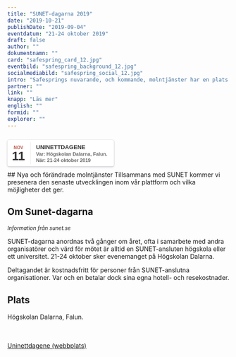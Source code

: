 ```yaml
---
title: "SUNET-dagarna 2019"
date: "2019-10-21"
publishDate: "2019-09-04"
eventdatum: "21-24 oktober 2019"
draft: false
author: ""
dokumentnamn: ""
card: "safespring_card_12.jpg"
eventbild: "safespring_background_12.jpg"
socialmediabild: "safespring_social_12.jpg"
intro: "Safesprings nuvarande, och kommande, molntjänster har en plats i agendan, där du kan prata direkt med oss och SUNET."
partner: ""
link: ""
knapp: "Läs mer"
english: ""
formid: ""
explorer: ""
---
```

<style>
.safespring-event .desc .des,.safespring-event .desc .hed{font-family:Hind,sans-serif;overflow:hidden}.safespring-event{display:inline-block;position:relative;cursor:default;background:#fff;font-family:Hind,sans-serif;font-weight:600;color:#323232!important;font-size:15px;line-height:100%;-webkit-box-shadow:0 0 0 .5px rgba(50,50,93,.17),0 2px 5px 0 rgba(50,50,93,.1),0 1px 1.5px 0 rgba(0,0,0,.07),0 1px 2px 0 rgba(0,0,0,.08),0 0 0 0 transparent!important;-moz-box-shadow:0 0 0 .5px rgba(50,50,93,.17),0 2px 5px 0 rgba(50,50,93,.1),0 1px 1.5px 0 rgba(0,0,0,.07),0 1px 2px 0 rgba(0,0,0,.08),0 0 0 0 transparent!important;box-shadow:0 0 0 .5px rgba(50,50,93,.17),0 2px 5px 0 rgba(50,50,93,.1),0 1px 1.5px 0 rgba(0,0,0,.07),0 1px 2px 0 rgba(0,0,0,.08),0 0 0 0 transparent!important;-webkit-border-radius:4px;border-radius:4px}.safespring-event .date{width:50px;height:60px;float:left;position:relative}.safespring-event .date .bdr1,.safespring-event .date .bdr2{width:1px;height:50px;position:absolute;z-index:100;top:5px}.safespring-event .date .mon{display:block;text-align:center;padding:12px 0 0;font-size:10px;color:#bf5549;font-weight:700;line-height:110%;text-transform:uppercase}.safespring-event .date .day{display:block;text-align:center;padding:0 0 8px;font-size:28px;font-weight:700;color:#333;line-height:100%}.safespring-event .date .bdr1{background:#eaeaea;right:-3px}.safespring-event .date .bdr2{background:#fff;right:-4px}.safespring-event .desc{height:60px;float:left;position:relative;padding:0 15px 0 0}.safespring-event .desc p{margin:0;display:block;text-align:left;padding:10px 0 0 15px;font-size:11px;color:#666;line-height:130%}.safespring-event .desc .hed{height:15px;display:block;margin-bottom:0;font-size:13px;line-height:110%;color:#333;text-transform:uppercase}.safespring-event .desc .des{height:28px;display:block}.safespring-event-selected{background-color:#f4f4f4}.addeventatc .alarm_reminder,.addeventatc .all_day_event,.addeventatc .attendees,.addeventatc .calname,.addeventatc .date_format,.addeventatc .recurring,.addeventatc .status,.addeventatc .uid,.safespring-event .client,.safespring-event .description,.safespring-event .end,.safespring-event .facebook_event,.safespring-event .location,.safespring-event .method,.safespring-event .organizer,.safespring-event .organizer_email,.safespring-event .start,.safespring-event .timezone,.safespring-event .title,.safespring-event .transp{display:none!important}
</style>

<div style="clear:both;padding:10px 0px 10px 0px;">
	<div class="safespring-event" data-styling="none">
		<div class="date">
			<span class="mon">NOV</span>
			<span class="day">11</span>
			<div class="bdr1"></div>
			<div class="bdr2"></div>
		</div>
		<div class="desc">
			<p>
				<strong class="hed">Uninettdagene</strong>
				<span class="des">Var: Högskolan Dalarna, Falun.<br />När: 21-24 oktober 2019</span>
			</p>
		</div>
	</div>
	</div>
## Nya och förändrade molntjänster
Tillsammans med SUNET kommer vi presenera den senaste utvecklingen inom vår plattform och vilka möjligheter det ger.

## Om Sunet-dagarna

<p style="font-size: 12px;"><i>Information från sunet.se</i></p>

SUNET-dagarna anordnas två gånger om året, ofta i samarbete med andra organisatörer och värd för mötet är alltid en SUNET-ansluten högskola eller ett universitet. 21-24 oktober sker evenemanget på Högskolan Dalarna.

Deltagandet är kostnadsfritt för personer från SUNET-anslutna organisationer. Var och en betalar dock sina egna hotell- och resekostnader.

## Plats
Högskolan Dalarna, Falun.

<br><br>
<a href="https://www.uninett.no/uninettdagene-2019" id="button">Uninettdagene (webbplats)</a>
